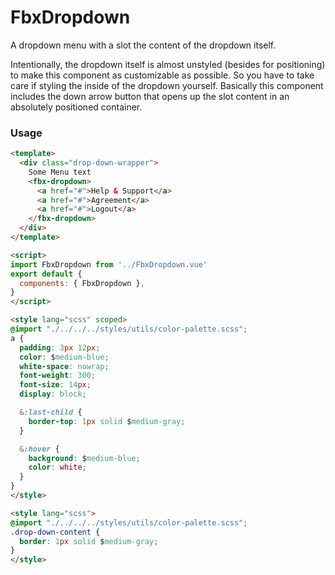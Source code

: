 # FbxDropdown
A dropdown menu with a slot the content of the dropdown itself.

Intentionally, the dropdown itself is almost unstyled (besides for positioning) 
to make this component as customizable as possible. 
So you have to take care if styling the inside of the dropdown yourself.
Basically this component includes the down arrow button that opens up the slot 
content in an absolutely positioned container.  

### Usage
```html
<template>
  <div class="drop-down-wrapper">
    Some Menu text
    <fbx-dropdown>
      <a href="#">Help & Support</a>
      <a href="#">Agreement</a>
      <a href="#">Logout</a>
    </fbx-dropdown>
  </div>
</template>

<script>
import FbxDropdown from '../FbxDropdown.vue'
export default {
  components: { FbxDropdown },
}
</script>

<style lang="scss" scoped>
@import "./../../../styles/utils/color-palette.scss";
a {
  padding: 3px 12px;
  color: $medium-blue;
  white-space: nowrap;
  font-weight: 300;
  font-size: 14px;
  display: block;

  &:last-child {
    border-top: 1px solid $medium-gray;
  }

  &:hover {
    background: $medium-blue;
    color: white;
  }
}
</style>

<style lang="scss">
@import "./../../../styles/utils/color-palette.scss";
.drop-down-content {
  border: 1px solid $medium-gray;
}
</style>
```
